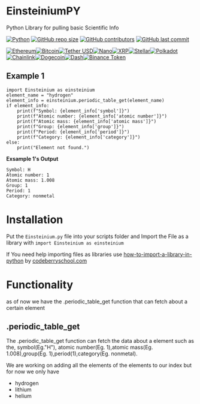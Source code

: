# EinsteiniumPY
Python Library for pulling basic Scientific Info

[![Python](https://img.shields.io/badge/python-3.9%2B-blue)](https://www.python.org/downloads/)
[![GitHub repo size](https://img.shields.io/github/repo-size/TheBruschettaBrother/EinsteiniumPY)](https://github.com/TheBruschettaBrother/EinsteiniumPY)
[![GitHub contributors](https://img.shields.io/github/contributors/TheBruschettaBrother/EinsteiniumPY)](https://github.com/TheBruschettaBrother/EinsteiniumPY/graphs/contributors)
[![GitHub last commit](https://img.shields.io/github/last-commit/TheBruschettaBrother/EinsteiniumPY)](https://github.com/TheBruschettaBrother/EinsteiniumPY/commits/master)

[![Ethereum](https://img.shields.io/badge/Ethereum-3C3C3D?style=for-the-badge&logo=ethereum&logoColor=white)](https://ethereum.org/)[![Bitcoin](https://img.shields.io/badge/Bitcoin-F7931A?style=for-the-badge&logo=bitcoin&logoColor=white)](https://bitcoin.org/)[![Tether USD](https://img.shields.io/badge/USDT-Tether%20USD-29B6AF?style=for-the-badge&logo=tether)](https://tether.to/)[![Nano](https://img.shields.io/badge/NANO-Nano-4A90E2?style=for-the-badge&logo=nano)](https://nano.org/)[![XRP](https://img.shields.io/badge/XRP-XRP-ED287B?style=for-the-badge&logo=xrp)](https://ripple.com/xrp/)[![Stellar](https://img.shields.io/badge/XLM-Stellar-08B6FF?style=for-the-badge&logo=stellar)](https://www.stellar.org/)[![Polkadot](https://img.shields.io/badge/DOT-Polkadot-E6007A?style=for-the-badge&logo=polkadot)](https://polkadot.network/)[![Chainlink](https://img.shields.io/badge/LINK-Chainlink-2C3E50?style=for-the-badge&logo=chainlink)](https://chain.link/)[![Dogecoin](https://img.shields.io/badge/DOGE-Dogecoin-C2A633?style=for-the-badge&logo=dogecoin)](https://dogecoin.com/)[![Dash](https://img.shields.io/badge/DASH-Dash-008DE4?style=for-the-badge&logo=dash)](https://dash.org/)[![Binance Token](https://img.shields.io/badge/BNB-Binance%20Token-F3BA2F?style=for-the-badge&logo=binance)](https://www.binance.com/en/trade/BNB_USDT)



## Example 1
```
import Einsteinium as einsteinium
element_name = "hydrogen"
element_info = einsteinium.periodic_table_get(element_name)
if element_info:
    print(f"Symbol: {element_info['symbol']}")
    print(f"Atomic number: {element_info['atomic number']}")
    print(f"Atomic mass: {element_info['atomic mass']}")
    print(f"Group: {element_info['group']}")
    print(f"Period: {element_info['period']}")
    print(f"Category: {element_info['category']}")
else:
    print("Element not found.")
```
**Exsample 1's Output**
```
Symbol: H
Atomic number: 1
Atomic mass: 1.008
Group: 1
Period: 1
Category: nonmetal
```

# Installation
Put the ```Einsteinium.py``` file into your scripts folder and Import the File as a library with
```import Einsteinium as einsteinium```

If You need help importing files as libraries use [how-to-import-a-library-in-python](https://codeberryschool.com/blog/en/how-to-import-a-library-in-python/) by [codeberryschool.com](codeberryschool.com)

# Functionality
as of now we have the .periodic_table_get function that can fetch about a certain element

## .periodic_table_get

The .periodic_table_get function can fetch the data about a element such as the, symbol(Eg."H"), atomic number(Eg. 1),atomic mass(Eg. 1.008),group(Eg. 1),period(1),category(Eg. nonmetal). 


We are working on adding all the elements of the elements to our index but for now we only have
- hydrogen
- lithium
- helium
